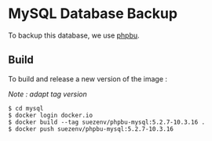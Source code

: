 # MySQL Database Backup

To backup this database, we use [phpbu](http://phpbu.de/).

## Build

To build and release a new version of the image :

*Note : adapt tag version*

```
$ cd mysql
$ docker login docker.io
$ docker build --tag suezenv/phpbu-mysql:5.2.7-10.3.16 .
$ docker push suezenv/phpbu-mysql:5.2.7-10.3.16
```
